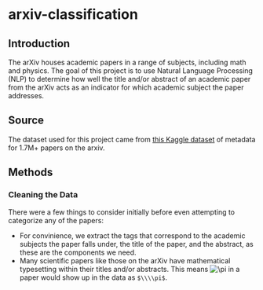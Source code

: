 # arxiv-classification
## Introduction
The arXiv houses academic papers in a range of subjects, including math and physics. The goal of this project is to use Natural Language Processing (NLP) to determine how well the title and/or abstract of an academic paper from the arXiv acts as an indicator for which academic subject the paper addresses.  
## Source
The dataset used for this project came from [this Kaggle dataset](https://www.kaggle.com/Cornell-University/arxiv) of metadata for 1.7M+ papers on the arxiv. 
## Methods 
### Cleaning the Data
There were a few things to consider initially before even attempting to categorize any of the papers:
* For convinience, we extract the tags that correspond to the academic subjects the paper falls under, the title of the paper, and the abstract, as these are the components we need. 
* Many scientific papers like those on the arXiv have mathematical typesetting within their titles and/or abstracts. This means <img src="https://latex.codecogs.com/svg.latex?\pi" title="\pi" /> in a paper would show up in the data as `$\\\\pi$`. 
